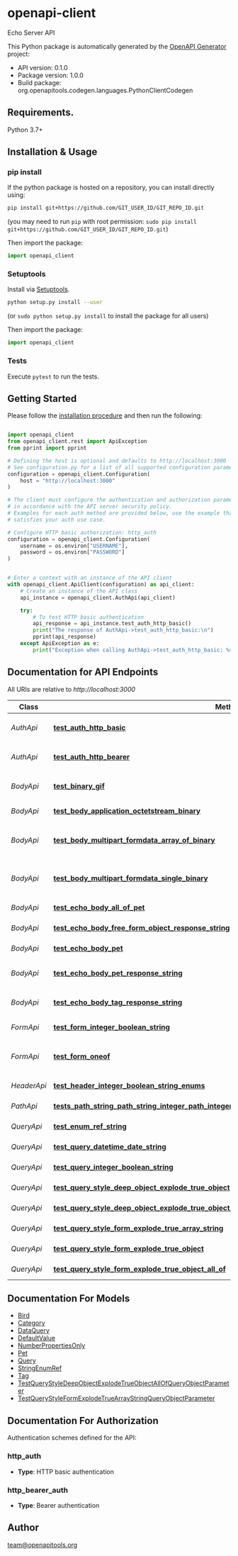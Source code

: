 # openapi-client
Echo Server API

This Python package is automatically generated by the [OpenAPI Generator](https://openapi-generator.tech) project:

- API version: 0.1.0
- Package version: 1.0.0
- Build package: org.openapitools.codegen.languages.PythonClientCodegen

## Requirements.

Python 3.7+

## Installation & Usage
### pip install

If the python package is hosted on a repository, you can install directly using:

```sh
pip install git+https://github.com/GIT_USER_ID/GIT_REPO_ID.git
```
(you may need to run `pip` with root permission: `sudo pip install git+https://github.com/GIT_USER_ID/GIT_REPO_ID.git`)

Then import the package:
```python
import openapi_client
```

### Setuptools

Install via [Setuptools](http://pypi.python.org/pypi/setuptools).

```sh
python setup.py install --user
```
(or `sudo python setup.py install` to install the package for all users)

Then import the package:
```python
import openapi_client
```

### Tests

Execute `pytest` to run the tests.

## Getting Started

Please follow the [installation procedure](#installation--usage) and then run the following:

```python

import openapi_client
from openapi_client.rest import ApiException
from pprint import pprint

# Defining the host is optional and defaults to http://localhost:3000
# See configuration.py for a list of all supported configuration parameters.
configuration = openapi_client.Configuration(
    host = "http://localhost:3000"
)

# The client must configure the authentication and authorization parameters
# in accordance with the API server security policy.
# Examples for each auth method are provided below, use the example that
# satisfies your auth use case.

# Configure HTTP basic authorization: http_auth
configuration = openapi_client.Configuration(
    username = os.environ["USERNAME"],
    password = os.environ["PASSWORD"]
)


# Enter a context with an instance of the API client
with openapi_client.ApiClient(configuration) as api_client:
    # Create an instance of the API class
    api_instance = openapi_client.AuthApi(api_client)

    try:
        # To test HTTP basic authentication
        api_response = api_instance.test_auth_http_basic()
        print("The response of AuthApi->test_auth_http_basic:\n")
        pprint(api_response)
    except ApiException as e:
        print("Exception when calling AuthApi->test_auth_http_basic: %s\n" % e)

```

## Documentation for API Endpoints

All URIs are relative to *http://localhost:3000*

Class | Method | HTTP request | Description
------------ | ------------- | ------------- | -------------
*AuthApi* | [**test_auth_http_basic**](docs/AuthApi.md#test_auth_http_basic) | **POST** /auth/http/basic | To test HTTP basic authentication
*AuthApi* | [**test_auth_http_bearer**](docs/AuthApi.md#test_auth_http_bearer) | **POST** /auth/http/bearer | To test HTTP bearer authentication
*BodyApi* | [**test_binary_gif**](docs/BodyApi.md#test_binary_gif) | **POST** /binary/gif | Test binary (gif) response body
*BodyApi* | [**test_body_application_octetstream_binary**](docs/BodyApi.md#test_body_application_octetstream_binary) | **POST** /body/application/octetstream/binary | Test body parameter(s)
*BodyApi* | [**test_body_multipart_formdata_array_of_binary**](docs/BodyApi.md#test_body_multipart_formdata_array_of_binary) | **POST** /body/application/octetstream/array_of_binary | Test array of binary in multipart mime
*BodyApi* | [**test_body_multipart_formdata_single_binary**](docs/BodyApi.md#test_body_multipart_formdata_single_binary) | **POST** /body/application/octetstream/single_binary | Test single binary in multipart mime
*BodyApi* | [**test_echo_body_all_of_pet**](docs/BodyApi.md#test_echo_body_all_of_pet) | **POST** /echo/body/allOf/Pet | Test body parameter(s)
*BodyApi* | [**test_echo_body_free_form_object_response_string**](docs/BodyApi.md#test_echo_body_free_form_object_response_string) | **POST** /echo/body/FreeFormObject/response_string | Test free form object
*BodyApi* | [**test_echo_body_pet**](docs/BodyApi.md#test_echo_body_pet) | **POST** /echo/body/Pet | Test body parameter(s)
*BodyApi* | [**test_echo_body_pet_response_string**](docs/BodyApi.md#test_echo_body_pet_response_string) | **POST** /echo/body/Pet/response_string | Test empty response body
*BodyApi* | [**test_echo_body_tag_response_string**](docs/BodyApi.md#test_echo_body_tag_response_string) | **POST** /echo/body/Tag/response_string | Test empty json (request body)
*FormApi* | [**test_form_integer_boolean_string**](docs/FormApi.md#test_form_integer_boolean_string) | **POST** /form/integer/boolean/string | Test form parameter(s)
*FormApi* | [**test_form_oneof**](docs/FormApi.md#test_form_oneof) | **POST** /form/oneof | Test form parameter(s) for oneOf schema
*HeaderApi* | [**test_header_integer_boolean_string_enums**](docs/HeaderApi.md#test_header_integer_boolean_string_enums) | **GET** /header/integer/boolean/string/enums | Test header parameter(s)
*PathApi* | [**tests_path_string_path_string_integer_path_integer_enum_nonref_string_path_enum_ref_string_path**](docs/PathApi.md#tests_path_string_path_string_integer_path_integer_enum_nonref_string_path_enum_ref_string_path) | **GET** /path/string/{path_string}/integer/{path_integer}/{enum_nonref_string_path}/{enum_ref_string_path} | Test path parameter(s)
*QueryApi* | [**test_enum_ref_string**](docs/QueryApi.md#test_enum_ref_string) | **GET** /query/enum_ref_string | Test query parameter(s)
*QueryApi* | [**test_query_datetime_date_string**](docs/QueryApi.md#test_query_datetime_date_string) | **GET** /query/datetime/date/string | Test query parameter(s)
*QueryApi* | [**test_query_integer_boolean_string**](docs/QueryApi.md#test_query_integer_boolean_string) | **GET** /query/integer/boolean/string | Test query parameter(s)
*QueryApi* | [**test_query_style_deep_object_explode_true_object**](docs/QueryApi.md#test_query_style_deep_object_explode_true_object) | **GET** /query/style_deepObject/explode_true/object | Test query parameter(s)
*QueryApi* | [**test_query_style_deep_object_explode_true_object_all_of**](docs/QueryApi.md#test_query_style_deep_object_explode_true_object_all_of) | **GET** /query/style_deepObject/explode_true/object/allOf | Test query parameter(s)
*QueryApi* | [**test_query_style_form_explode_true_array_string**](docs/QueryApi.md#test_query_style_form_explode_true_array_string) | **GET** /query/style_form/explode_true/array_string | Test query parameter(s)
*QueryApi* | [**test_query_style_form_explode_true_object**](docs/QueryApi.md#test_query_style_form_explode_true_object) | **GET** /query/style_form/explode_true/object | Test query parameter(s)
*QueryApi* | [**test_query_style_form_explode_true_object_all_of**](docs/QueryApi.md#test_query_style_form_explode_true_object_all_of) | **GET** /query/style_form/explode_true/object/allOf | Test query parameter(s)


## Documentation For Models

 - [Bird](docs/Bird.md)
 - [Category](docs/Category.md)
 - [DataQuery](docs/DataQuery.md)
 - [DefaultValue](docs/DefaultValue.md)
 - [NumberPropertiesOnly](docs/NumberPropertiesOnly.md)
 - [Pet](docs/Pet.md)
 - [Query](docs/Query.md)
 - [StringEnumRef](docs/StringEnumRef.md)
 - [Tag](docs/Tag.md)
 - [TestQueryStyleDeepObjectExplodeTrueObjectAllOfQueryObjectParameter](docs/TestQueryStyleDeepObjectExplodeTrueObjectAllOfQueryObjectParameter.md)
 - [TestQueryStyleFormExplodeTrueArrayStringQueryObjectParameter](docs/TestQueryStyleFormExplodeTrueArrayStringQueryObjectParameter.md)


<a id="documentation-for-authorization"></a>
## Documentation For Authorization


Authentication schemes defined for the API:
<a id="http_auth"></a>
### http_auth

- **Type**: HTTP basic authentication

<a id="http_bearer_auth"></a>
### http_bearer_auth

- **Type**: Bearer authentication


## Author

team@openapitools.org


